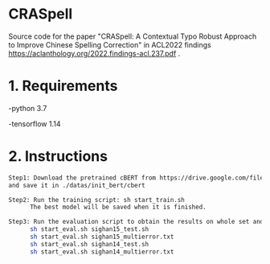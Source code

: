 # CRASpell
Source code for the paper "CRASpell: A Contextual Typo Robust Approach to Improve Chinese Spelling Correction" in ACL2022 findings https://aclanthology.org/2022.findings-acl.237.pdf .

# 1. Requirements
   -python 3.7
   
   -tensorflow 1.14

# 2. Instructions
 ```bash
Step1: Download the pretrained cBERT from https://drive.google.com/file/d/1cqSTpn7r9pnDcvMoM3BbX1X67JsPdZ8_/view?usp=sharing (our previous work), 
and save it in ./datas/init_bert/cbert

Step2: Run the training script: sh start_train.sh
       The best model will be saved when it is finished.

Step3: Run the evaluation script to obtain the results on whole set and multi-typo set, respectively:
       sh start_eval.sh sighan15_test.sh
       sh start_eval.sh sighan15_multierror.txt
       sh start_eval.sh sighan14_test.sh
       sh start_eval.sh sighan14_multierror.txt
```
